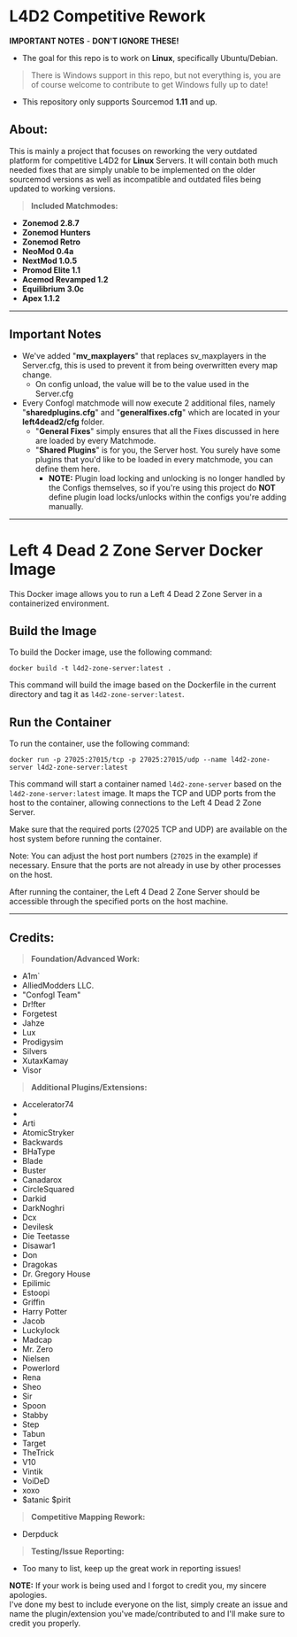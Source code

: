 # **L4D2 Competitive Rework**

**IMPORTANT NOTES** - **DON'T IGNORE THESE!**
* The goal for this repo is to work on **Linux**, specifically Ubuntu/Debian.
> There is Windows support in this repo, but not everything is, you are of course welcome to contribute to get Windows fully up to date! 
* This repository only supports Sourcemod **1.11** and up.

## **About:**

This is mainly a project that focuses on reworking the very outdated platform for competitive L4D2 for **Linux** Servers.
It will contain both much needed fixes that are simply unable to be implemented on the older sourcemod versions as well as incompatible and outdated files being updated to working versions.

> **Included Matchmodes:**
* **Zonemod 2.8.7**
* **Zonemod Hunters**
* **Zonemod Retro**
* **NeoMod 0.4a** 
* **NextMod 1.0.5**
* **Promod Elite 1.1**
* **Acemod Revamped 1.2**
* **Equilibrium 3.0c**
* **Apex 1.1.2**

---

## **Important Notes**
* We've added "**mv_maxplayers**" that replaces sv_maxplayers in the Server.cfg, this is used to prevent it from being overwritten every map change.
  * On config unload, the value will be to the value used in the Server.cfg
* Every Confogl matchmode will now execute 2 additional files, namely "**sharedplugins.cfg**" and "**generalfixes.cfg**" which are located in your **left4dead2/cfg** folder.
  * "**General Fixes**" simply ensures that all the Fixes discussed in here are loaded by every Matchmode.
  * "**Shared Plugins**" is for you, the Server host. You surely have some plugins that you'd like to be loaded in every matchmode, you can define them here. 
    * **NOTE:** Plugin load locking and unlocking is no longer handled by the Configs themselves, so if you're using this project do **NOT** define plugin load locks/unlocks within the configs you're adding manually.

---

# Left 4 Dead 2 Zone Server Docker Image

This Docker image allows you to run a Left 4 Dead 2 Zone Server in a containerized environment.

## Build the Image

To build the Docker image, use the following command:

```
docker build -t l4d2-zone-server:latest .
```

This command will build the image based on the Dockerfile in the current directory and tag it as `l4d2-zone-server:latest`.

## Run the Container

To run the container, use the following command:

```
docker run -p 27025:27015/tcp -p 27025:27015/udp --name l4d2-zone-server l4d2-zone-server:latest
```

This command will start a container named `l4d2-zone-server` based on the `l4d2-zone-server:latest` image. It maps the TCP and UDP ports from the host to the container, allowing connections to the Left 4 Dead 2 Zone Server.

Make sure that the required ports (27025 TCP and UDP) are available on the host system before running the container.

Note: You can adjust the host port numbers (`27025` in the example) if necessary. Ensure that the ports are not already in use by other processes on the host.

After running the container, the Left 4 Dead 2 Zone Server should be accessible through the specified ports on the host machine.

---

## **Credits:**

> **Foundation/Advanced Work:**
* A1m`
* AlliedModders LLC.
* "Confogl Team"
* Dr!fter
* Forgetest
* Jahze
* Lux
* Prodigysim
* Silvers
* XutaxKamay
* Visor

> **Additional Plugins/Extensions:**
* Accelerator74
* 
* Arti 
* AtomicStryker 
* Backwards
* BHaType
* Blade 
* Buster
* Canadarox 
* CircleSquared 
* Darkid 
* DarkNoghri
* Dcx 
* Devilesk
* Die Teetasse 
* Disawar1 
* Don 
* Dragokas
* Dr. Gregory House
* Epilimic 
* Estoopi 
* Griffin 
* Harry Potter
* Jacob 
* Luckylock 
* Madcap
* Mr. Zero
* Nielsen
* Powerlord
* Rena
* Sheo
* Sir
* Spoon
* Stabby 
* Step 
* Tabun
* Target
* TheTrick
* V10 
* Vintik
* VoiDeD
* xoxo
* $atanic $pirit


> **Competitive Mapping Rework:**
* Derpduck

> **Testing/Issue Reporting:**
* Too many to list, keep up the great work in reporting issues!

**NOTE:** If your work is being used and I forgot to credit you, my sincere apologies.  
I've done my best to include everyone on the list, simply create an issue and name the plugin/extension you've made/contributed to and I'll make sure to credit you properly.

